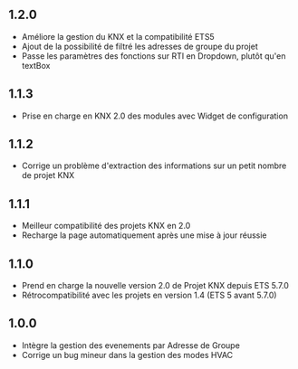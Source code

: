 ## 1.2.0
- Améliore la gestion du KNX et la compatibilité ETS5
- Ajout de la possibilité de filtré les adresses de groupe du projet
- Passe les paramètres des fonctions sur RTI en Dropdown, plutôt qu'en textBox

## 1.1.3
- Prise en charge en KNX 2.0 des modules avec Widget de configuration 

## 1.1.2
- Corrige un problème d'extraction des informations sur un petit nombre de projet KNX

## 1.1.1
- Meilleur compatibilité des projets KNX en 2.0
- Recharge la page automatiquement après une mise à jour réussie

## 1.1.0
- Prend en charge la nouvelle version 2.0 de Projet KNX depuis ETS 5.7.0
- Rétrocompatibilité avec les projets en version 1.4 (ETS 5 avant 5.7.0)

## 1.0.0 
- Intègre la gestion des evenements par Adresse de Groupe
- Corrige un bug mineur dans la gestion des modes HVAC
